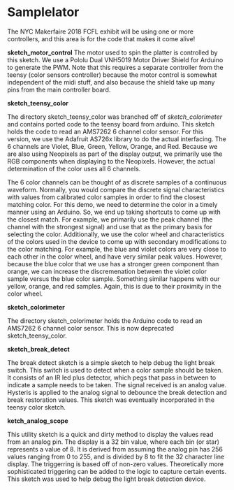 # Samplelator
The NYC Makerfaire 2018 FCFL exhibit will be using one or more controllers, and this area is for the code that makes it come alive!

__sketch_motor_control__
The motor used to spin the platter is controlled by this sketch. We use a Pololu Dual VNH5019 Motor Driver Shield for Arduino to generate the PWM. Note that this requires a separate controller from the teensy (color sensors controller) because the motor control is somewhat independent of the midi stuff, and also because the shield take up many pins from the main controller board.

__sketch_teensy_color__

The directory sketch_teensy_color was branched off of *sketch_colorimeter* and contains ported code to the teensy board from arduino. This sketch holds the code to read an AMS7262 6 channel color sensor. For this version, we use the Adafruit AS726x library to do the actual interfacing. The 6 channels are Violet, Blue, Green, Yellow, Orange, and Red. Because we are also using Neopixels as part of the display output, we primarily use the RGB components when displaying to the Neopixels. However, the actual determination of the color uses all 6 channels.

The 6 color channels can be thought of as discrete samples of a continuous waveform. Normally, you would compare the discrete signal characteristics with values from calibrated color samples in order to find the closest matching color. For this demo, we need to determine the color in a timely manner using an Arduino. So, we end up taking shortcuts to come up with the closest match. For example, we primarily use the peak channel (the channel with the strongest signal) and use that as the primary basis for selecting the color. Additionally, we use the color wheel and characteristics of the colors used in the device to come up with secondary modifications to the color matching. For example, the blue and violet colors are very close to each other in the color wheel, and have very similar peak values. However, because the blue color that we use has a stronger green component than orange, we can increase the discremenation between the violet color sample versus the blue color sample. Something similar happens with our yellow, orange, and red samples. Again, this is due to their proximity in the color wheel.

__sketch_colorimeter__

The directory sketch_colorimeter holds the Arduino code to read an AMS7262 6 channel color sensor. This is now deprecated sketch_teensy_color.

__sketch_break_detect__

The break detect sketch is a simple sketch to help debug the light break switch. This switch is used to detect when a color sample should be taken. It consists of an IR led plus detector, which pegs that pass in between to indicate a sample needs to be taken. The signal received is an analog value. Hysteris is applied to the analog signal to debounce the break detection and break restoration values. This sketch was eventually incorporated in the teensy color sketch.

__ketch_analog_scope__

This utility sketch is a quick and dirty method to display the values read from an analog pin. The display is a 32 bin value, where each bin (or star) represents a value of 8. It is derived from assuming the analog pin has 256 values ranging from 0 to 255, and is divided by 8 to fit the 32 character line display. The triggerring is based off of non-zero values. Theoretically more sophisticated triggering can be added to the logic to capture certain events. This sketch was used to help debug the light break detection device.
